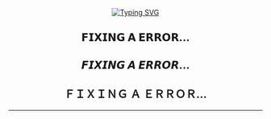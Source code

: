<div align="center">
     
 [![Typing SVG](https://readme-typing-svg.herokuapp.com?font=Rockstar-ExtraBold&color=F01&lines=ＶＡＪＩＲＡ+ＭＤ+ＷＨＡＴＳＡＰＰ+ＢＯＴ)](https://git.io/typing-svg)

  
<div align="center">
</p

<hr>


## 𝗙𝗜𝗫𝗜𝗡𝗚 𝗔 𝗘𝗥𝗥𝗢𝗥...

## 𝙁𝙄𝙓𝙄𝙉𝙂 𝘼 𝙀𝙍𝙍𝙊𝙍...

## ＦＩＸＩＮＧ Ａ ＥＲＲＯＲ...

<hr>


